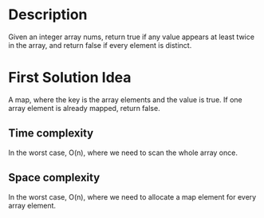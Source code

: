 # Description
Given an integer array nums, return true if any value appears at least twice in the array, and return false if every element is distinct.

# First Solution Idea
A map, where the key is the array elements and the value is true. If one array element is already mapped, return false.

## Time complexity
In the worst case, O(n), where we need to scan the whole array once.

## Space complexity
In the worst case, O(n), where we need to allocate a map element for every array element.
